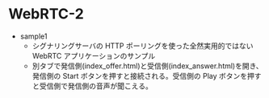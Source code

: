 # WebRTC-2

- sample1
  - シグナリングサーバの HTTP ポーリングを使った全然実用的ではない WebRTC アプリケーションのサンプル
  - 別タブで発信側(index_offer.html)と受信側(index_answer.html)を開き、発信側の Start ボタンを押すと接続される。受信側の Play ボタンを押すと受信側で発信側の音声が聞こえる。
